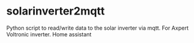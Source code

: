# solarinverter2mqtt
Python script to read/write data to the solar inverter via mqtt. For Axpert Voltronic inverter. Home assistant
